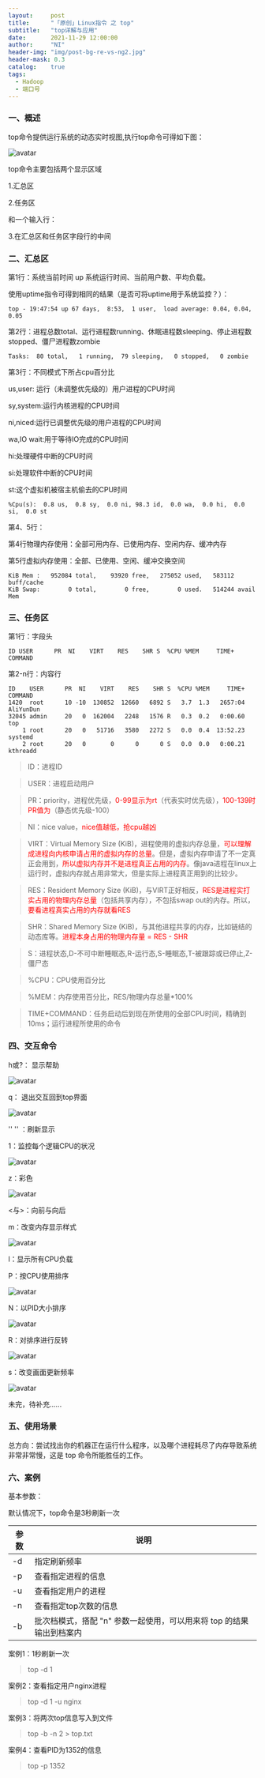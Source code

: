 ```yaml
---
layout:     post
title:      "「原创」Linux指令 之 top"
subtitle:   "top详解与应用"
date:       2021-11-29 12:00:00
author:     "NI"
header-img: "img/post-bg-re-vs-ng2.jpg"
header-mask: 0.3
catalog:    true
tags:
  - Hadoop
  - 端口号
---
```


### 一、概述

top命令提供运行系统的动态实时视图,执行top命令可得如下图：

![avatar](/img/linux/top.png)

top命令主要包括两个显示区域

1.汇总区

2.任务区

和一个输入行：

3.在汇总区和任务区字段行的中间

### 二、汇总区

第1行：系统当前时间 up 系统运行时间、当前用户数、平均负载。

使用uptime指令可得到相同的结果（是否可将uptime用于系统监控？）：

```shell
top - 19:47:54 up 67 days,  8:53,  1 user,  load average: 0.04, 0.04, 0.05
```

第2行：进程总数total、运行进程数running、休眠进程数sleeping、停止进程数stopped、僵尸进程数zombie

```shell
Tasks:  80 total,   1 running,  79 sleeping,   0 stopped,   0 zombie
```

第3行：不同模式下所占cpu百分比

us,user: 运行（未调整优先级的）用户进程的CPU时间

sy,system:运行内核进程的CPU时间

ni,niced:运行已调整优先级的用户进程的CPU时间

wa,IO wait:用于等待IO完成的CPU时间

hi:处理硬件中断的CPU时间

si:处理软件中断的CPU时间

st:这个虚拟机被宿主机偷去的CPU时间

```shell
%Cpu(s):  0.8 us,  0.8 sy,  0.0 ni, 98.3 id,  0.0 wa,  0.0 hi,  0.0 si,  0.0 st
```

第4、5行：

第4行物理内存使用：全部可用内存、已使用内存、空闲内存、缓冲内存

第5行虚拟内存使用：全部、已使用、空闲、缓冲交换空间

```shell
KiB Mem :   952084 total,    93920 free,   275052 used,   583112 buff/cache
KiB Swap:        0 total,        0 free,        0 used.   514244 avail Mem
```

### 三、任务区

第1行：字段头

```shell
ID USER      PR  NI    VIRT    RES    SHR S  %CPU %MEM     TIME+ COMMAND 
```

第2-n行：内容行

```shell
ID    USER      PR  NI    VIRT    RES    SHR S  %CPU %MEM     TIME+ COMMAND 
1420  root      10 -10  130852  12660   6892 S   3.7  1.3   2657:04 AliYunDun              
32045 admin     20   0  162004   2248   1576 R   0.3  0.2   0:00.60 top                    
    1 root      20   0   51716   3580   2272 S   0.0  0.4  13:52.23 systemd                
    2 root      20   0       0      0      0 S   0.0  0.0   0:00.21 kthreadd 
```

>ID：进程ID

>USER：进程启动用户

>PR：priority，进程优先级，<font color='red'>0-99显示为rt</font>（代表实时优先级），<font color='red'>100-139时PR值为</font>（静态优先级-100）

>NI：nice value，<font color='red'>nice值越低，抢cpu越凶</font>

>VIRT：Virtual Memory Size (KiB)，进程使用的虚拟内存总量，<font color='red'>可以理解成进程向内核申请占用的虚拟内存的总量</font>。但是，虚拟内存申请了不一定真正会用到，<font color='red'>所以虚拟内存并不是进程真正占用的内存</font>。像java进程在linux上运行时，虚拟内存就占用非常大，但是实际上进程真正用到的比较少。

>RES：Resident Memory Size (KiB)，与VIRT正好相反，<font color='red'>RES是进程实打实占用的物理内存总量</font>（包括共享内存），不包括swap out的内存。所以，<font color='red'>要看进程真实占用的内存就看RES</font>

>SHR：Shared Memory Size (KiB)，与其他进程共享的内存，比如链结的动态库等。<font color='red'>进程本身占用的物理内存量 = RES - SHR</font>

>S：进程状态,D-不可中断睡眠态,R-运行态,S-睡眠态,T-被跟踪或已停止,Z-僵尸态

>%CPU：CPU使用百分比

>%MEM：内存使用百分比，RES/物理内存总量*100%

>TIME+COMMAND：任务启动后到现在所使用的全部CPU时间，精确到10ms；运行进程所使用的命令


### 四、交互命令 

h或?： 显示帮助

![avatar](/img/linux/top-h.png)

q：   退出交互回到top界面

![avatar](/img/linux/top-q.png)

'<ENTER>' '<SPACE>' ：刷新显示

1：监控每个逻辑CPU的状况

![avatar](/img/linux/top-1.png)

z：彩色

![avatar](/img/linux/top-z.png)

<与>：向前与向后

m：改变内存显示样式

![avatar](/img/linux/top-m.png)

l：显示所有CPU负载

P：按CPU使用排序

![avatar](/img/linux/top-P.png)

N：以PID大小排序

![avatar](/img/linux/top-N.png)

R：对排序进行反转

![avatar](/img/linux/top-R.png)

s：改变画面更新频率

![avatar](/img/linux/top-s.png)

未完，待补充......

### 五、使用场景

总方向：尝试找出你的机器正在运行什么程序，以及哪个进程耗尽了内存导致系统非常非常慢，这是 top 命令所能胜任的工作。

### 六、案例

基本参数：

默认情况下，top命令是3秒刷新一次

| 参数 | 说明 |
| ---- | ---- |
| -d | 指定刷新频率 |
| -p | 查看指定进程的信息 |
| -u | 查看指定用户的进程 |
| -n | 查看指定top次数的信息 |
| -b | 批次档模式，搭配 "n" 参数一起使用，可以用来将 top 的结果输出到档案内 |


案例1：1秒刷新一次

>top -d 1

案例2：查看指定用户nginx进程

>top -d 1 -u nginx

案例3：将两次top信息写入到文件

>top -b -n 2 > top.txt

案例4：查看PID为1352的信息

>top -p 1352























